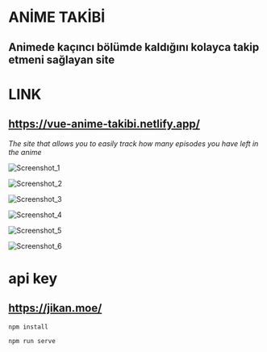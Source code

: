 # ANİME TAKİBİ

## Animede kaçıncı bölümde kaldığını kolayca takip etmeni sağlayan site

# LINK
## https://vue-anime-takibi.netlify.app/

*The site that allows you to easily track how many episodes you have left in the anime*


![Screenshot_1](https://user-images.githubusercontent.com/76417507/208948459-ada6bc1d-9eb6-4050-95ef-09ec9ab70cd2.png)

![Screenshot_2](https://user-images.githubusercontent.com/76417507/208948489-4e4f74a8-06a7-481c-b86f-bf241ce268a0.png)

![Screenshot_3](https://user-images.githubusercontent.com/76417507/208948516-1da4689c-f084-4e40-8540-613025822075.png)

![Screenshot_4](https://user-images.githubusercontent.com/76417507/208948541-2bf741e2-0f72-4001-9dea-671ecb076155.png)

![Screenshot_5](https://user-images.githubusercontent.com/76417507/208948562-b766b1da-ce27-40b6-9574-e5d2c830f716.png)

![Screenshot_6](https://user-images.githubusercontent.com/76417507/208948579-0be299b2-ba0b-4ff5-bc7a-2b13fa4ebe0c.png)


# api key

## https://jikan.moe/

`npm install`

`npm run serve`
